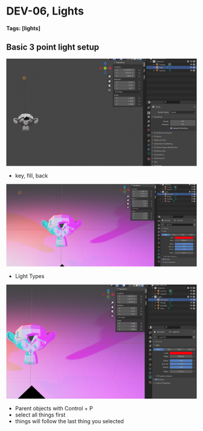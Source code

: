 # DEV-06, Lights
#### Tags: [lights]

## Basic 3 point light setup

![](../images/DEV-06-A.png)

+ key, fill, back

![](../images/DEV-06-B.png)

+ Light Types

![](../images/DEV-06-c.png)

+ Parent objects with Control + P
+ select all things first
+ things will follow the last thing you selected